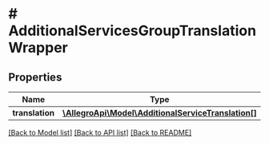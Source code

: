 # # AdditionalServicesGroupTranslationWrapper

## Properties

Name | Type | Description | Notes
------------ | ------------- | ------------- | -------------
**translation** | [**\AllegroApi\Model\AdditionalServiceTranslation[]**](AdditionalServiceTranslation.md) |  | [optional]

[[Back to Model list]](../../README.md#models) [[Back to API list]](../../README.md#endpoints) [[Back to README]](../../README.md)
